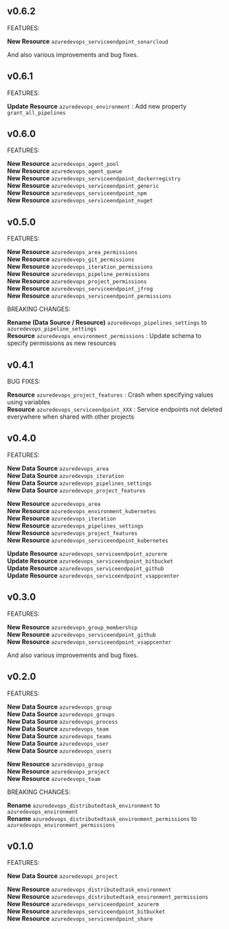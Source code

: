 ## v0.6.2

FEATURES:

**New Resource** `azuredevops_serviceendpoint_sonarcloud`<br/>

And also various improvements and bug fixes.

## v0.6.1

FEATURES:

**Update Resource** `azuredevops_environment` : Add new property `grant_all_pipelines`<br/>

## v0.6.0

FEATURES:

**New Resource** `azuredevops_agent_pool`<br/>
**New Resource** `azuredevops_agent_queue`<br/>
**New Resource** `azuredevops_serviceendpoint_dockerregistry`<br/>
**New Resource** `azuredevops_serviceendpoint_generic`<br/>
**New Resource** `azuredevops_serviceendpoint_npm`<br/>
**New Resource** `azuredevops_serviceendpoint_nuget`<br/>

## v0.5.0

FEATURES:

**New Resource** `azuredevops_area_permissions`<br/>
**New Resource** `azuredevops_git_permissions`<br/>
**New Resource** `azuredevops_iteration_permissions`<br/>
**New Resource** `azuredevops_pipeline_permissions`<br/>
**New Resource** `azuredevops_project_permissions`<br/>
**New Resource** `azuredevops_serviceendpoint_jfrog`<br/>
**New Resource** `azuredevops_serviceendpoint_permissions`<br/>

BREAKING CHANGES:

**Rename (Data Source / Resource)** `azuredevops_pipelines_settings` to `azuredevops_pipeline_settings`<br/>
**Resource** `azuredevops_environment_permissions` : Update schema to specify permissions as new resources<br/>

## v0.4.1

BUG FIXES:

**Resource** `azuredevops_project_features` : Crash when specifying values using variables<br/>
**Resource** `azuredevops_serviceendpoint_XXX` : Service endpoints not deleted everywhere when shared with other projects<br/>

## v0.4.0

FEATURES:

**New Data Source** `azuredevops_area`<br/>
**New Data Source** `azuredevops_iteration`<br/>
**New Data Source** `azuredevops_pipelines_settings`<br/>
**New Data Source** `azuredevops_project_features`<br/>

**New Resource** `azuredevops_area`<br/>
**New Resource** `azuredevops_environment_kubernetes`<br/>
**New Resource** `azuredevops_iteration`<br/>
**New Resource** `azuredevops_pipelines_settings`<br/>
**New Resource** `azuredevops_project_features`<br/>
**New Resource** `azuredevops_serviceendpoint_kubernetes`<br/>

**Update Resource** `azuredevops_serviceendpoint_azurerm `<br/>
**Update Resource** `azuredevops_serviceendpoint_bitbucket `<br/>
**Update Resource** `azuredevops_serviceendpoint_github `<br/>
**Update Resource** `azuredevops_serviceendpoint_vsappcenter `<br/>

## v0.3.0

FEATURES:

**New Resource** `azuredevops_group_membership`<br/>
**New Resource** `azuredevops_serviceendpoint_github`<br/>
**New Resource** `azuredevops_serviceendpoint_vsappcenter`<br/>

And also various improvements and bug fixes.

## v0.2.0

FEATURES:

**New Data Source** `azuredevops_group`<br/>
**New Data Source** `azuredevops_groups`<br/>
**New Data Source** `azuredevops_process`<br/>
**New Data Source** `azuredevops_team`<br/>
**New Data Source** `azuredevops_teams`<br/>
**New Data Source** `azuredevops_user`<br/>
**New Data Source** `azuredevops_users`<br/>

**New Resource** `azuredevops_group`<br/>
**New Resource** `azuredevops_project`<br/>
**New Resource** `azuredevops_team`<br/>

BREAKING CHANGES:

**Rename** `azuredevops_distributedtask_environment` to `azuredevops_environment`<br/>
**Rename** `azuredevops_distributedtask_environment_permissions` to `azuredevops_environment_permissions`<br/>

## v0.1.0

FEATURES:

**New Data Source** `azuredevops_project`<br/>

**New Resource** `azuredevops_distributedtask_environment`<br/>
**New Resource** `azuredevops_distributedtask_environment_permissions`<br/> 
**New Resource** `azuredevops_serviceendpoint_azurerm`<br/>
**New Resource** `azuredevops_serviceendpoint_bitbucket`<br/>
**New Resource** `azuredevops_serviceendpoint_share`<br/>
